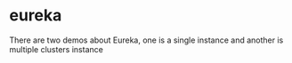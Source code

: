 # eureka
There are two demos about Eureka, one is a single instance and another is multiple clusters instance
